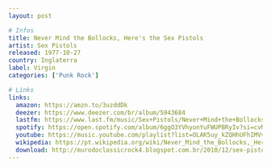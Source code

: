 ```yaml
---
layout: post

# Infos
title: Never Mind the Bollocks, Here's the Sex Pistols
artist: Sex Pistols
released: 1977-10-27
country: Inglaterra
label: Virgin
categories: ['Punk Rock']

# Links
links:
  amazon: https://amzn.to/3uzddDk
  deezer: https://www.deezer.com/br/album/5943684
  lastfm: https://www.last.fm/music/Sex+Pistols/Never+Mind+the+Bollocks+Here%27s+the+Sex+Pistols
  spotify: https://open.spotify.com/album/6ggO3YVhyonYuFWUPBRyIv?si=cvMMGivXTpGPdQ377sJEeA
  youtube: https://music.youtube.com/playlist?list=OLAK5uy_kZQHhUFhIMVvjv7WaBcI3jxW7E-dtesN4
  wikipedia: https://pt.wikipedia.org/wiki/Never_Mind_the_Bollocks,_Here%27s_the_Sex_Pistols
  download: http://murodoclassicrock4.blogspot.com.br/2010/12/sex-pistols-discografia.html
---
```


